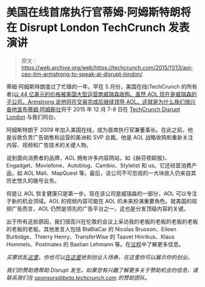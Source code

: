 # 美国在线首席执行官蒂姆·阿姆斯特朗将在 Disrupt London TechCrunch 发表演讲

> 原文：<https://web.archive.org/web/https://techcrunch.com/2015/11/13/aol-ceo-tim-armstrong-to-speak-at-disrupt-london/>

蒂姆·阿姆斯特朗度过了忙碌的一年。早在 5 月份，美国在线(TechCrunch 的所有者)[以 44 亿美元的价格被美国大型运营商威瑞森收购。虽然 AOL 现在是威瑞森的子公司，Armstrong 说他将在交易完成后继续领导 AOL。这就是为什么我们很兴奋地宣布](https://web.archive.org/web/20230128113740/https://techcrunch.com/2015/05/12/verizon-aol-4-4b/)[蒂姆·阿姆斯壮](https://web.archive.org/web/20230128113740/https://www.crunchbase.com/person/tim-armstrong)将于 2015 年 12 月 7-8 日在 [TechCrunch Disrupt London](https://web.archive.org/web/20230128113740/https://techcrunch.com/events/disrupt-london-2015/speakers/) 与我们同台。

阿姆斯特朗于 2009 年加入美国在线，成为首席执行官兼董事长。在此之前，他是谷歌负责广告销售和运营的美洲和 SVP 总裁。他是 AOL 战略收购和重新关注内容、视频和广告技术的关键人物。

说到面向消费者的品牌，AOL 拥有许多内容网站，如《赫芬顿邮报》、Engadget、Moviefone、Autoblog、Cambio、Stylelist 和 us。它还经营消费产品，如 AOL Mail、MapQuest 等。最后，该公司不可忽视的一大块收入仍来自其历史悠久的拨号业务。

但是让 AOL 恢复健康只是第一步。现在该公司是威瑞森的一部分，AOL 可以专注于新的机会领域。AOL 的视频内容可能在 AOL 的未来扮演重要角色。就美国的视频广告而言，AOL 仍然是领先的广告平台之一，这也是分发顶级内容的关键。

出于所有这些原因，我们很高兴在伦敦的会议上采访我的老板的老板的老板的老板的老板的老板。其他发言人包括 BlaBlaCar 的 Nicolas Brusson、Eileen Burbidge、Thierry Henry、TransferWise 的 Taavet Hinrikus、Klaus Hommels、Postmates 的 Bastian Lehmann 等。在[议程](https://web.archive.org/web/20230128113740/https://techcrunch.com/2015/11/12/announcing-the-disrupt-london-2015-agenda/)中了解更多信息。

*买票扰乱[这里](https://web.archive.org/web/20230128113740/https://techcrunch.com/event-info/disrupt-london-2015/#tickets)。你也可以[在这里](https://web.archive.org/web/20230128113740/https://techcrunch.com/event-info/disrupt-london-2015/#tickets)抢到创业入场券，在这里你可以展示你的创业。*

*我们的赞助商帮助 Disrupt 发生。如果您有兴趣了解更多关于赞助机会的信息，请联系我们在 sponsors@beta.techcrunch.com 的赞助团队。*